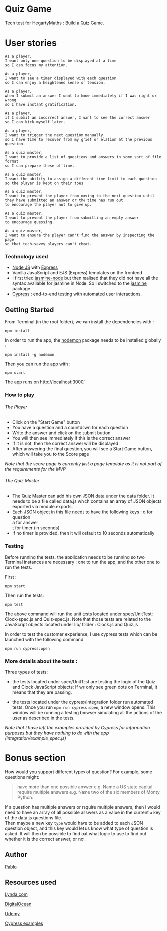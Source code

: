 # Quiz Game

Tech test for HegartyMaths : Build a Quiz Game.


# User stories

```
As a player,
I want only one question to be displayed at a time
so I can focus my attention.

As a player,
I want to see a timer displayed with each question
so I can enjoy a heightened sense of tension.

As a player,
when I submit an answer I want to know immediately if I was right or wrong
so I have instant gratification.

As a player,
if I submit an incorrect answer, I want to see the correct answer
so I can kick myself later.

As a player,
I want to trigger the next question manually
so I have time to recover from my grief or elation at the previous question.

As a quiz master,
I want to provide a list of questions and answers in some sort of file format
so I can prepare these offline.

As a quiz master,
I want the ability to assign a different time limit to each question
so the player is kept on their toes.

As a quiz master,
I want to prevent the player from moving to the next question until they have submitted an answer or the time has run out
to encourage the player not to give up.

As a quiz master,
I want to prevent the player from submitting an empty answer
to encourage guessing.

As a quiz master,
I want to ensure the player can't find the answer by inspecting the page
so that tech-savvy players can't cheat.
```

### Technology used

- [Node JS](https://nodejs.org/en/) with [Express](https://expressjs.com/)
- Vanilla JavaScript and EJS (Express) templates on the frontend
- I first tried [jasmine-node](https://github.com/mhevery/jasmine-node) but then realised that they did not have all the syntax available for jasmine in Node. So I switched to the [jasmine](https://jasmine.github.io/setup/nodejs.html) package.
- [Cypress](https://www.cypress.io/) : end-to-end testing with automated user interactions.


## Getting Started


From Terminal (in the root folder), we can install the dependencies with :

```
npm install

```

In order to run the app, the [nodemon](https://github.com/remy/nodemon) package needs to be installed globally :

```
npm install -g nodemon
```

Then you can run the app with :

```
npm start
```

The app runs on http://localhost:3000/

### How to play

###### The Player
- Click on the "Start Game" button
- You have a question and a countdown for each question
- Write the answer and click on the submit button
- You will then see immediately if this is the correct answer
- If it is not, then the correct answer will be displayed
- After answering the final question, you will see a Start Game button, which will take you to the Score page

_Note that the score page is currently just a page template as it is not part of the requirements for the MVP_

###### The Quiz Master

- The Quiz Master can add his own JSON data under the data folder. It needs to be a file called data.js which contains an array of JSON objects exported via module.exports.
- Each JSON object in this file needs to have the following keys :
q for question  
a for answer  
t for timer (in seconds)
- If no timer is provided, then it will default to 10 seconds automatically

### Testing

Before running the tests, the application needs to be running so two Terminal instances are necessary : one to run the app, and the other one to run the tests.

First :

```
npm start
```

Then run the tests:

```
npm test
```

The above command will run the unit tests located under spec/UnitTest: Clock-spec.js
and Quiz-spec.js. Note that those tests are related to the JavaScript objects located under
lib/ folder :  Clock.js and Quiz.js

In order to test the customer experience, I use cypress tests which can be launched with the following command:

```
npm run cypress:open
```

### More details about the tests :

Three types of tests:

- the tests located under spec/UnitTest are testing the logic of the Quiz and Clock JavaScript objects:
If we only see green dots on Terminal, it means that they are passing.

- the tests located under the cypress/integration folder run automated tests. Once you run  ```npm run cypress:open```, a new window opens. This window will be running a testing browser simulating all the actions of the user as described in the tests.

_Note that I have left the examples provided by Cypress for information purposes but they have nothing to do with the app (integration/example_spec.js)_

# Bonus section

How would you support different types of question? For example, some questions might:

> have more than one possible answer e.g. Name a US state capital
> require multiple answers
> e.g. Name two of the six members of Monty Python.

If a question has multiple answers or require multiple answers, then I would need to have an array of all possible answers as a value in the current ```a``` key of the data.js questions file.  
Then maybe a new key ```type``` would have to be added to each JSON question object, and this key would let us know what type of question is asked. It will then be possible to find out what logic to use to find out whether it is the correct answer, or not.


## Author

[Pablo](https://github.com/Pablo123GitHub)


## Resources used

[Lynda.com](https://www.lynda.com/JavaScript-tutorials/Vanilla-JavaScript-Binding-Propagation/636139-2.html)

[DigitalOcean](https://www.digitalocean.com/community/tutorials/how-to-use-node-js-request-and-cheerio-to-set-up-simple-web-scraping)

[Udemy](https://www.udemy.com/the-web-developer-bootcamp/)

[Cypress examples](https://example.cypress.io/)
